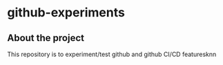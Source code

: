 # github-experiments


## About the project

This repository is to experiment/test github and github CI/CD featuresknn
